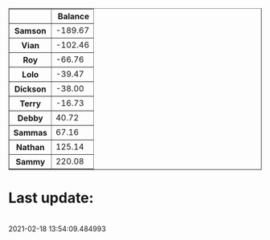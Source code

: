 <table border="1" class="dataframe">
  <thead>
    <tr style="text-align: right;">
      <th></th>
      <th>Balance</th>
    </tr>
  </thead>
  <tbody>
    <tr>
      <th>Samson</th>
      <td>-189.67</td>
    </tr>
    <tr>
      <th>Vian</th>
      <td>-102.46</td>
    </tr>
    <tr>
      <th>Roy</th>
      <td>-66.76</td>
    </tr>
    <tr>
      <th>Lolo</th>
      <td>-39.47</td>
    </tr>
    <tr>
      <th>Dickson</th>
      <td>-38.00</td>
    </tr>
    <tr>
      <th>Terry</th>
      <td>-16.73</td>
    </tr>
    <tr>
      <th>Debby</th>
      <td>40.72</td>
    </tr>
    <tr>
      <th>Sammas</th>
      <td>67.16</td>
    </tr>
    <tr>
      <th>Nathan</th>
      <td>125.14</td>
    </tr>
    <tr>
      <th>Sammy</th>
      <td>220.08</td>
    </tr>
  </tbody>
</table><H1>Last update:</h1><br>2021-02-18 13:54:09.484993
